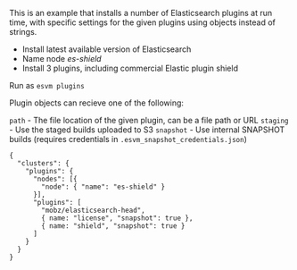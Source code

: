 This is an example that installs a number of Elasticsearch plugins at run time, with specific settings for the given plugins using objects instead of strings.

- Install latest available version of Elasticsearch
- Name node *es-shield*
- Install 3 plugins, including commercial Elastic plugin shield

Run as `esvm plugins`

Plugin objects can recieve one of the following:

`path` - The file location of the given plugin, can be a file path or URL
`staging` - Use the staged builds uploaded to S3
`snapshot` - Use internal SNAPSHOT builds (requires credentials in `.esvm_snapshot_credentials.json`)

```
{
  "clusters": {
    "plugins": {
      "nodes": [{
        "node": { "name": "es-shield" }
      }],
      "plugins": [
        "mobz/elasticsearch-head",
        { name: "license", "snapshot": true },
        { name: "shield", "snapshot": true }
      ]
    }
  }
}
```